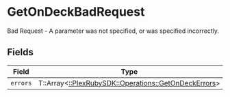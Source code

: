 # GetOnDeckBadRequest

Bad Request - A parameter was not specified, or was specified incorrectly.


## Fields

| Field                                                                                              | Type                                                                                               | Required                                                                                           | Description                                                                                        |
| -------------------------------------------------------------------------------------------------- | -------------------------------------------------------------------------------------------------- | -------------------------------------------------------------------------------------------------- | -------------------------------------------------------------------------------------------------- |
| `errors`                                                                                           | T::Array<[::PlexRubySDK::Operations::GetOnDeckErrors](../../models/operations/getondeckerrors.md)> | :heavy_minus_sign:                                                                                 | N/A                                                                                                |